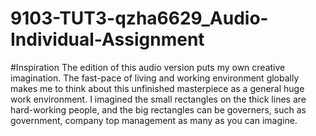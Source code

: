 # 9103-TUT3-qzha6629_Audio-Individual-Assignment

#Inspiration
The edition of this audio version puts my own creative imagination. The fast-pace of living and working environment globally makes me to  think about this unfinished masterpiece as a general huge work environment. I imagined the small rectangles on the thick lines are hard-working people, and the big rectangles can be governers, such as government, company top management as many as you can imagine. 